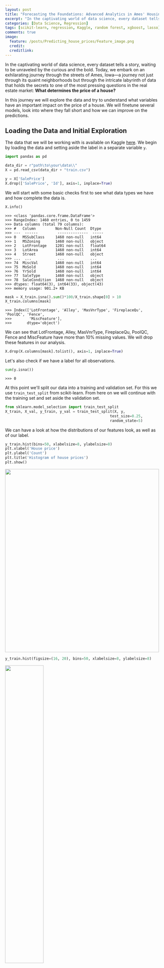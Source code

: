 ```yaml
---
layout: post
title: "Forecasting the Foundations: Advanced Analytics in Ames' Housing Market"
excerpt: "In the captivating world of data science, every dataset tells a story, waiting to be unraveled by the curious and the bold. Today, we embark on an exhilarating journey through the streets of Ames, Iowa—a journey not just through its quaint neighborhoods but through the intricate labyrinth of data that holds the secrets to one of the most pressing questions in the real estate market: What determines the price of a house?"
categories: [Data Science, Regression]
tags: [scikit-learn, regression, Kaggle, random forest, xgboost, lasso]
comments: true
image:
  feature: /posts/Predicting_house_prices/Feature_image.png
  credit: 
  creditlink: 
---
```



In the captivating world of data science, every dataset tells a story, waiting to be unraveled by the curious and the bold. Today, we embark on an exhilarating journey through the streets of Ames, Iowa—a journey not just through its quaint neighborhoods but through the intricate labyrinth of data that holds the secrets to one of the most pressing questions in the real estate market: **What determines the price of a house?**

In this journey we will explore the data and try to understand what variables have an important impact on the price of a house. We will finetune several models, look into where they fall short and how we can improve on the predictions.

## Loading the Data and Initial Exploration
The data that we will be working with is available on Kaggle [here](https://www.kaggle.com/competitions/house-prices-advanced-regression-techniques).
We begin by loading the data and setting aside the label in a separate variable `y`.

```python
import pandas as pd

data_dir = r"path\to\your\data\\"
X = pd.read_csv(data_dir + "train.csv")

y = X['SalePrice']
X.drop(['SalePrice', 'Id'], axis=1, inplace=True)

```

We will start with some basic checks first to see what data types we have and how complete the data is.

```python
X.info()
```

    >>> <class 'pandas.core.frame.DataFrame'>
    >>> RangeIndex: 1460 entries, 0 to 1459
    >>> Data columns (total 79 columns):
    >>> #   Column         Non-Null Count  Dtype  
    >>> ---  ------         --------------  -----  
    >>> 0   MSSubClass     1460 non-null   int64  
    >>> 1   MSZoning       1460 non-null   object 
    >>> 2   LotFrontage    1201 non-null   float64
    >>> 3   LotArea        1460 non-null   int64  
    >>> 4   Street         1460 non-null   object 
    >>> ...  ...            ...            ...   
    >>> 74  MiscVal        1460 non-null   int64  
    >>> 75  MoSold         1460 non-null   int64  
    >>> 76  YrSold         1460 non-null   int64  
    >>> 77  SaleType       1460 non-null   object 
    >>> 78  SaleCondition  1460 non-null   object 
    >>> dtypes: float64(3), int64(33), object(43)
    >>> memory usage: 901.2+ KB


```python
mask = X_train.isna().sum()*100/X_train.shape[0] > 10
X_train.columns[mask]
```

    >>> Index(['LotFrontage', 'Alley', 'MasVnrType', 'FireplaceQu', 'PoolQC', 'Fence',
    >>>        'MiscFeature'],
    >>>       dtype='object')

We can see that LotFrontage, Alley, MasVnrType, FireplaceQu, PoolQC, Fence and MiscFeature have more than 10% missing values. We will drop these features in our analysis.

```python
X.drop(X.columns[mask].tolist(), axis=1, inplace=True)
```

Let's also check if we have a label for all observations.

```python
sum(y.isna())
```
    >>> 0

At this point we'll split our data into a training and validation set. For this we use `train_test_split` from scikit-learn. From here on we will continue with the training set and set aside the validation set.

```python
from sklearn.model_selection import train_test_split
X_train, X_val, y_train, y_val = train_test_split(X, y,
                                                test_size=0.25,
                                                random_state=5)
```

We can have a look at how the distributions of our features look, as well as of our label.

```python
y_train.hist(bins=50, xlabelsize=8, ylabelsize=8)
plt.xlabel('House price')
plt.ylabel('Count')
plt.title('Histogram of house prices')
plt.show()
```

<img src="/img/posts/Predicting_house_prices/histogram_features.png" width="100%" height="600">

```python
y_train.hist(figsize=(16, 20), bins=50, xlabelsize=8, ylabelsize=8)
```

<img src="/img/posts/Predicting_house_prices/histogram_house_prices.png" width="50%" height="auto">


A lot of the distributions are skewed, resembling a log-normal or exponential distribution. Our house prices have a long tail towards more expensive houses. The same can be seen for the ground living area. The total basement square footage has a peak at 0, because not all houses have a basement. This is also the case for garage area, open porch square footage, wood deck square footage, and others. This may complicate prediction for simple methods such as linear regressions.

Finally, let's have a look at the correlation between features, and at the correlation of each feature with the label.

```python
import matplotlib.pyplot as plt
import seaborn as sns

plt.figure(figsize=(10, 8))
sns.heatmap(correlation_matrix, 
            annot=False,
            cmap='coolwarm',
            vmin=-1, vmax=1,
            linewidths=.5,
            square=True)

plt.title('Correlation Matrix Heatmap')
plt.show()
```

<img src="/img/posts/Predicting_house_prices/heatmap_correlations.png" width="75%" height="auto">

The overall quality of the house has the highest positive correlation with the price. We can also see that GarageCars (the number of cars that fit in the garage) strongly correlates with the garage area, or that the year the garage was built correlates with the year the house was built. All these things make sense intuitively.


## Setting Up a Preprocessing Pipeline
All features in the dataset have a description in `data_description.txt`. Based on their description, I divided the features into the below groups.
- **numerical.** Measurable quantities represented by numerical values (integers or floats).
- **categorical.** Features with a discrete number of possible values that do not have any particular order or hierarchy. We will apply one-hot encoding to these features.
- **ordinal.** Categorical features where there exists a meaningful order or ranking among the categories, although the distance between the categories is not necessarily known or meaningful. These categories can be encoded by integers. For some of these features that is already the case, for others this still needs to be done.

For each of the above we will define specific preprocessing steps. For the numerical features we first impute missing values using the `IterativeImputer`. Missing values are predicted based on the other features by Bayesian ridge regression (check [this](https://youtu.be/Z6HGJMUakmc?si=BCVO5VJchfKiRGM7) YouTube link for a good explanation on the subject). Next the features are standardized using `StandardScaler`.

For categorical features we impute with `SimpleImputer` applying the *most_frequent* strategy. This will replace missing values with the most prevalent category in the training set for that feature. Each feature is then one-hot encoded with `OneHotEncoder`. To prevent that this pipeline fails on a category value it has not seen in the training data we pass the `handle_unknown='ignore'` argument.

For our ordinal features we have to make the distinction between those that are already encoded and those which are not. The ones that still require encoding can be handled with `OrdinalEncoder`. We provide it a list to specify the order of the values. Missing values in those features will receive encoded value -1. For those already encoded we use `SimpleImputer` to replace missing values with -1.

```python
from sklearn.experimental import enable_iterative_imputer
from sklearn.impute import IterativeImputer
from sklearn.preprocessing import StandardScaler
from sklearn.pipeline import Pipeline
from sklearn.compose import ColumnTransformer
from sklearn.impute import SimpleImputer
from sklearn.preprocessing import OneHotEncoder
from sklearn.preprocessing import OrdinalEncoder

numerical_pipe = Pipeline(steps=[
    ('imputer', IterativeImputer(max_iter=10, random_state=5)),
    ('transform', StandardScaler())
])

categorical_pipe = Pipeline(steps=[
    ('imputer', SimpleImputer(strategy='most_frequent')),
    ('encode', OneHotEncoder(handle_unknown='ignore'))
])

ordinal_encode_pipe = Pipeline(steps=[
    ('encode', OrdinalEncoder(categories=ORDINAL_CATEGORICAL_ORDER,
                              handle_unknown='use_encoded_value',
                              unknown_value=-1))
])

ordinal_pipe = Pipeline(steps=[
    ('imputer', SimpleImputer(strategy='constant', fill_value=-1))
])

preprocessor = ColumnTransformer(transformers=[
    ('num', numerical_pipe, NUMERICAL),
    ('cat', categorical_pipe, CATEGORICAL),
    ('ord', ordinal_pipe, ORDINAL),
    ('ord_enc', ordinal_encode_pipe, ORDINAL_CATEGORICAL)
])
```

## Linear Regression
Earlier we saw that there is a strong correlation of the sales price with the overall quality of the house. Given this linear releationship we can do a first attempt with linear regression and see where that gets us. Given the large number of features in our data set we will make use of some regularization. In this case we can try Lasso regression which applies L1 regularization which tends to drive coefficients of unimportant features to 0. This can give us a first impression of which features are actually important.
We will use `LassoCV` which will determine the regularization penalty *alpha* automatically via cross-validation.

```python
from sklearn.linear_model import LassoCV

lm = Pipeline(steps=[
    ('preprocessor', preprocessor),
    ('lm', LassoCV(cv=5, max_iter=10_000))
])
lm.fit(X=X_train, y=y_train)
```

Let's have a look at which features got non-zero coefficients.

```python
coef = lm.named_steps['lm'].coef_
feature_names = lm.named_steps['preprocessor'].get_feature_names_out()
features = pd.DataFrame({
    'feature': feature_names,
    'coefficient': coef
})
features.sort_values('coefficient', ascending=False)[abs(features['coefficient']) > 0]
```

  |      | feature                | coefficient |
  |------|------------------------|-------------|
  | 208  | ord__OverallQual       | 20159.02    |
  | 8    | num__GrLivArea         | 10053.32    |
  | 218  | ord__TotRmsAbvGrd      | 6242.16     |
  | 5    | num__1stFlrSF          | 5925.16     |
  | 227  | ord_enc__BsmtExposure  | 2166.85     |
  | 1    | num__BsmtFinSF1        | 1684.50     |
  | 4    | num__TotalBsmtSF       | 1235.24     |
  | 9    | num__GarageArea        | 933.87      |
  | 210  | ord__YearBuilt         | 443.36      |
  | 211  | ord__YearRemodAdd      | 436.62      |
  | 220  | ord__GarageYrBlt       | 6.25        |

As expected the overall quality got a large positive coefficient. Do note that even though GarageArea gets a non-zero coefficient, GarageCars does not. This is because when dealing with highly correlated features, Lasso tends to select one and shrink the coefficients of the others to zero.

We will use the RMSE evaluation metric, since this is the one that the Kaggle competition from which we got the data set looks at.

```python
from sklearn.metrics import root_mean_squared_error
y_pred = lm.predict(X=X_val)
print(root_mean_squared_error(y_true=y_val, y_pred=y_pred))

min_val = min(min(y_val), min(y_pred))
max_val = max(max(y_val), max(y_pred))

plt.plot([min_val, max_val], [min_val, max_val], linestyle='-', color='r')
plt.scatter(x=y_val, y=y_pred, alpha=0.25)
plt.xlabel('Actual')
plt.ylabel('Predicted')
plt.title('Lasso regression - actual vs. predicted')
plt.show()
```

    >>> 38632.28843759117

<img src="/img/posts/Predicting_house_prices/lasso_actual_vs_predicted.png" width="50%" height="auto">

Looking at the plot of the actual versus predicted price, it is obvious that we are making too low predictions for the most expensive houses. It seems that only a part of the entire range can be represented using a linear approach.


## Random Forest Regression
Given that our data does not seem to follow a linear trend across its entire range, we can try using a random forest regression model. This is a type of ensemble model that can handle non-linear releationships, and can capture interactions between features automatically. Even though it is very powerful, it is still quite easy to use and it can provide insight into the importance of each feature. First we will use the `GridSearchCV` method to search for the optimal value of *n_estimators*, the number of decision trees used. `GridSearchCV` will fit the model with every parameter value defined in our parameter grid and evaluate its performance by cross-validation. Notice that since we are using a pipeline we need to prepend our paramter name with our stepname and two underscores.

```python
from sklearn.ensemble import RandomForestRegressor
from sklearn.model_selection import GridSearchCV

rf = Pipeline(steps=[
    ('preprocessor', preprocessor),
    ('rf', RandomForestRegressor(random_state=5))
])

param_grid = {
    'rf__n_estimators': range(100, 1001, 100)
}

rf_grid = GridSearchCV(estimator=rf, param_grid=param_grid,
                       cv=5, scoring='neg_mean_squared_error',
                       n_jobs=-1, verbose=2)
rf_grid.fit(X=X_train, y=y_train)
```

We can plot the cross validation scores for each parameter value.

```python
mean_test_scores = -rf_grid.cv_results_['mean_test_score']
n_estimators_values = [params['rf__n_estimators'] for params in rf_grid.cv_results_['params']]

plt.figure(figsize=(10, 6))
plt.plot(n_estimators_values, mean_test_scores, marker='o', linestyle='-')
plt.title('CV Mean Test Score vs. Number of Trees (n_estimators)')
plt.xlabel('Number of Trees (n_estimators)')
plt.ylabel('CV Mean MSE')
plt.show()
```

<img src="/img/posts/Predicting_house_prices/random_forest_cv_parameters.png" width="50%" height="auto">

The best score was obtained by using 900 decision trees. Yet, we can see that our curve flattens off after 700 trees. Thus, we will use that value for our finetuned model.

```python
rf = Pipeline(steps=[
    ('preprocessor', preprocessor),
    ('rf', RandomForestRegressor(random_state=5, n_estimators=700))
])

rf.fit(X=X_train, y=y_train)
```

We can now evaluate the model the same way we did for the linear one above.

```python
y_pred = rf.predict(X=X_val)
print(root_mean_squared_error(y_true=y_val, y_pred=y_pred))

min_val = min(min(y_val), min(y_pred))
max_val = max(max(y_val), max(y_pred))

plt.plot([min_val, max_val], [min_val, max_val], linestyle='-', color='r')
plt.scatter(x=y_val, y=y_pred, alpha=0.25)
plt.xlabel('Actual')
plt.ylabel('Predicted')
plt.title('Random forest regression - actual vs. predicted')
plt.show()
```

    >>> 26025.936828384132

<img src="/img/posts/Predicting_house_prices/rf_actual_vs_predicted.png" width="50%" height="auto">

The random forest regressor is performing much better than the lasso model. Still we can see that the model has difficulties with the most expensive houses where the predicted values are too low. On the other end of the spectrum the cheapest houses seem to be consistently predicted too high. This seems like a good moment to dive a bit deeper into the data to understand this better.

## Deep Dive in the Data
For the deep dive I have imported the data in Power Bi. This allows for easy drill down.
Looking at the house price versus the ground living area shows that generally the price goes up as the house gets bigger (makes sense!).

<img src="/img/posts/Predicting_house_prices/powerbi_price_vs_grlivarea.png" width="50%" height="auto">

For houses with an overall quality of 10 there seem to be two clear exceptions to this rule which may pull that trend downards for that category. Zooming in on this we see that houses of the highest quality typically sell at a premium above the average price in the neighborhood.

<img src="/img/posts/Predicting_house_prices/powerbi_price_vs_neighborhood.png" width="100%" height="auto">

This is also the case in the Edwards neighborhood, but much less pronounced. The two outlying observations are both from this neighborhood. Meanwhile the two most expensive houses that get a much too low prediction are both from the NoRidge neighborhood where this effect is much more pronounced.

On the low side we see that there are only a few observations of overall quality 1 or 2. The low prevalence of these groups could explain the bad performance.

## Oversampling
To address the issues described above we will try to increase the representation of these groups in our training data by over-sampling them. We'll add some noise to the numerical variables too.

```python
import numpy as np

def add_additional_samples(X, y, OveralQual=[1,2,10], times=1,
                           noise_percentage=5, cols=NUMERICAL,
                           random_state=None):
    
    rng = np.random.RandomState(random_state)

    mask = X['OverallQual'].isin(OveralQual)
    X_sampled = X[mask].copy()
    y_sampled = y[mask].copy()

    for _ in range(times - 1):
        X_sampled = pd.concat([X_sampled, X[mask].copy()], axis=0, ignore_index=True)
        y_sampled = pd.concat([y_sampled, y[mask].copy()], axis=0, ignore_index=True)

    for col in cols:
        col_std = X_sampled[col].std()
        noise_std = col_std * noise_percentage / 100
        noise = rng.normal(0, noise_std, size=X_sampled[col].shape)

        if X_sampled[col].min() >= 0:
            adjusted_noise = np.where(X_sampled[col] + noise < 0, -X_sampled[col], noise)
        else:
            adjusted_noise = noise
        
        X_sampled[col] += adjusted_noise

    X_augmented = pd.concat([X, X_sampled], axis=0, ignore_index=True)
    y_augmented = pd.concat([y, y_sampled], axis=0, ignore_index=True)
    
    return X_augmented, y_augmented
    

X_train_oversampled, y_train_oversampled = add_additional_samples(X=X_train, y=y_train,
                                                                  times=2, random_state=5)
```

Now let's retrain our model and evaluate once more.

```python
rf = Pipeline(steps=[
    ('preprocessor', preprocessor),
    ('rf', RandomForestRegressor(random_state=5, n_estimators=700))
])

rf.fit(X=X_train_oversampled, y=y_train_oversampled)

y_pred = rf.predict(X=X_val)
print(root_mean_squared_error(y_true=y_val, y_pred=y_pred))

min_val = min(min(y_val), min(y_pred))
max_val = max(max(y_val), max(y_pred))

plt.plot([min_val, max_val], [min_val, max_val], linestyle='-', color='r')
plt.scatter(x=y_val, y=y_pred, alpha=0.25)
plt.xlabel('Actual')
plt.ylabel('Predicted')
plt.title('Random forest regression - actual vs. predicted')
plt.savefig('rf_sampled_actual_vs_predicted.png', dpi=300)
```

    >>> 24867.259179129

<img src="/img/posts/Predicting_house_prices/rf_sampled_actual_vs_predicted.png" width="50%" height="auto">

This improved the the prediction somewhat. We can extract the feature importance from this model.

```python
importances = rf.named_steps['rf'].feature_importances_
features = rf.named_steps['preprocessor'].get_feature_names_out()

original_feature_names = []
for feature in features:
    without_prefix = feature.split('__')[1]
    original_name = without_prefix.split('_')[0]
    original_feature_names.append(original_name)

feature_importances = pd.DataFrame({
    'feature': original_feature_names,
    'importances': importances
}).groupby('feature')['importances'].sum().reset_index()

feature_importances.sort_values('importances', ascending=True, inplace=True)
mask = feature_importances['importances'] > 0.01

plt.barh(y=feature_importances[mask]['feature'],
        width=feature_importances[mask]['importances'])
plt.xlabel('Importance')
plt.title('Feature importance')
plt.tight_layout()
plt.show()
```

<img src="/img/posts/Predicting_house_prices/rf_feature_importances.png" width="50%" height="auto">

This overlaps with the features that got non-zero coefficients in our Lasso regression model.


## Boosting
Another method to improve on poor predictions is by applying boosting. This is an ensemble technique where you train models sequentially, where each subsequent model attempts to correct the errors made by the combination of the previous models. One such algorithm is XGBoost which uses decision trees as base learners. Each new model tries to predict the errors of the prior models. Predictions are then added together to make a final predicion.

```python
from xgboost import XGBRegressor

xgb = Pipeline(steps=[
    ('preprocessor', preprocessor),
    ('xgb', XGBRegressor(random_state = 5))
])

param_grid = {
    'xgb__n_estimators': range(25, 301, 25)
}

xgb_grid = GridSearchCV(estimator=xgb, param_grid=param_grid,
                       cv=5, scoring='neg_mean_squared_error',
                       n_jobs=-1, verbose=2)

xgb_grid.fit(X_train_oversampled, y_train_oversampled)
```

<img src="/img/posts/Predicting_house_prices/xgb_cv_parameters_02.png" width="50%" height="auto">

Using cross validation we determined the optimal number of trees to be 50. Let's train the final model and measure its performance.


```python
xgb = Pipeline(steps=[
    ('preprocessor', preprocessor),
    ('xgb', XGBRegressor(random_state = 5, n_estimators=50))
])

xgb.fit(X_train_oversampled, y_train_oversampled)

y_pred = xgb.predict(X=X_val)
print(root_mean_squared_error(y_true=y_val, y_pred=y_pred))

min_val = min(min(y_val), min(y_pred))
max_val = max(max(y_val), max(y_pred))

plt.plot([min_val, max_val], [min_val, max_val], linestyle='-', color='r')
plt.scatter(x=y_val, y=y_pred, alpha=0.25)
plt.xlabel('Actual')
plt.ylabel('Predicted')
plt.title('XGB regression - actual vs. predicted')
plt.show()
```

    >>> 22310.753975637475

<img src="/img/posts/Predicting_house_prices/xgb_actual_vs_predicted.png" width="50%" height="auto">


Since we are still using decision trees also this model allows us to get the feature importances from it.

```python
importances = xgb.named_steps['xgb'].feature_importances_
features = xgb.named_steps['preprocessor'].get_feature_names_out()

original_feature_names = []
for feature in features:
    without_prefix = feature.split('__')[1]
    original_name = without_prefix.split('_')[0]
    original_feature_names.append(original_name)

feature_importances = pd.DataFrame({
    'feature': original_feature_names,
    'importances': importances
}).groupby('feature')['importances'].sum().reset_index()

feature_importances.sort_values('importances', ascending=True, inplace=True)
mask = feature_importances['importances'] > 0.01

plt.barh(y=feature_importances[mask]['feature'],
        width=feature_importances[mask]['importances'])
plt.xlabel('Importance')
plt.title('Feature importance')
plt.tight_layout()
plt.show()
```

<img src="/img/posts/Predicting_house_prices/xgb_feature_importances.png" width="50%" height="auto">

This picture changed quite a bit from the one we got with the random forest regressor. The overall quality of the house is still by far the most important. However, the second most important, the land contour, is a feature that was not ranking highly before. Our data is very imbalanced when it comes to this feature. Most houses are in the level category and only very few observations fall in one of the three remaining categories. Neighborhood, which we discussed above, is now the 4th most important feature.


## Conclusion
We were able to improve RMSE from 38,632 using Lasso down to 22,311 by oversampling hard to predict groups and using XGBoost. The latter showed us that land contour and neighborhood, among other features, were significant for the harder to predict observations. The discussed models all have the advantage of explainability. This helped us gain insight into the data.
